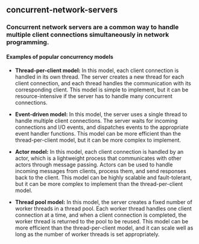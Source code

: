 ## concurrent-network-servers

### Concurrent network servers are a common way to handle multiple client connections simultaneously in network programming.

#### Examples of popular concurrency models

* **Thread-per-client model:** In this model, each client connection is handled in its own thread. The server creates a new thread for each client connection, and each thread handles the communication with its corresponding client. This model is simple to implement, but it can be resource-intensive if the server has to handle many concurrent connections.

* **Event-driven model:** In this model, the server uses a single thread to handle multiple client connections. The server waits for incoming connections and I/O events, and dispatches events to the appropriate event handler functions. This model can be more efficient than the thread-per-client model, but it can be more complex to implement.

* **Actor model:** In this model, each client connection is handled by an actor, which is a lightweight process that communicates with other actors through message passing. Actors can be used to handle incoming messages from clients, process them, and send responses back to the client. This model can be highly scalable and fault-tolerant, but it can be more complex to implement than the thread-per-client model.

* **Thread pool model:** In this model, the server creates a fixed number of worker threads in a thread pool. Each worker thread handles one client connection at a time, and when a client connection is completed, the worker thread is returned to the pool to be reused. This model can be more efficient than the thread-per-client model, and it can scale well as long as the number of worker threads is set appropriately.
